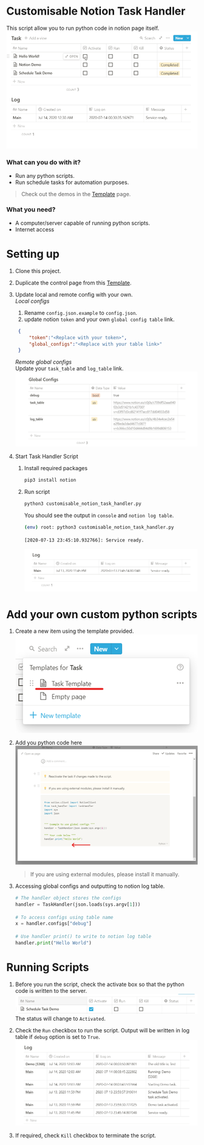 # Customisable Notion Task Handler
This script allow you to run python code in notion page itself.
![demo](doc/demo.gif)

### What can you do with it?
- Run any python scripts.
- Run schedule tasks for automation purposes.
> Check out the demos in the [Template](https://www.notion.so/c0j0s/Customisable-Notion-Task-Handler-7cb192b26a79460fb69ae64af2189f20) page.

### What you need?
- A computer/server capable of running python scripts.
- Internet access

# Setting up
1. Clone this project.

2. Duplicate the control page from this 
[Template](https://www.notion.so/c0j0s/Customisable-Notion-Task-Handler-7cb192b26a79460fb69ae64af2189f20).

3. Update local and remote config with your own.  
    _Local configs_
   1. Rename `config.json.example` to `config.json`.
   2. update notion `token` and your own `global config table` link.  
   ```json
    {
        "token":"<Replace with your token>",  
        "global_configs":"<Replace with your table link>"  
    }
   ```

   _Remote global configs_  
   Update your `task_table` and `log_table` link.  
   ![image info](doc/global_config.png)

4. Start Task Handler Script  
    1. Install required packages  
        ```bash
        pip3 install notion
        ```

    2. Run script
        ```bash
        python3 customisable_notion_task_handler.py
        ```

        You should see the output in `console` and `notion log table`.  
    
        ```bash
        (env) root: python3 customisable_notion_task_handler.py  

        [2020-07-13 23:45:10.932766]: Service ready.
        ```
        ![image info](doc/log_table_service_start.png)


# Add your own custom python scripts
1. Create a new item using the template provided.
![img info](doc/create_from_template.png)

2. Add you python code here
    ![img info](doc/add_code.png)
    > If you are using external modules, please install it manually.

3. Accessing global configs and outputting to notion log table.
    ```py
    # The handler object stores the configs
    handler = TaskHandler(json.loads(sys.argv[1]))

    # To access configs using table name
    x = handler.configs["debug"]

    # Use handler print() to write to notion log table
    handler.print("Hello World")

    ```

# Running Scripts
1. Before you run the script, check the activate box so that the python code is written to the server.
![img info](doc/checkbox_activate.png)
The status will change to `Activated`.

2. Check the `Run` checkbox to run the script. Output will be written in log table if `debug` option is set to `True`.
![img info](doc/log_table_script_output.png)

3. If required, check `Kill` checkbox to terminate the script.